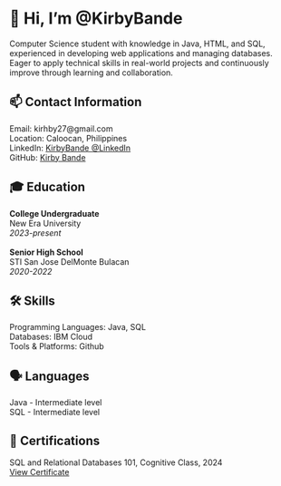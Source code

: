 <h1>👋 Hi, I’m @KirbyBande</h1>
<p>Computer Science student with knowledge in Java, HTML, and SQL, experienced in developing web applications and managing databases. Eager to apply technical skills in real-world projects and continuously improve through learning and collaboration.</p>
<h2>📫 Contact Information</h2>
Email: kirhby27@gmail.com <br>
Location: Caloocan, Philippines<br>
LinkedIn: <a href=https://www.linkedin.com/in/kirby-bande-046264294/>KirbyBande @LinkedIn</a><br>
GitHub: <a href=https://github.com/KirbyBande>Kirby Bande</a><br>

<h2>🎓 Education</h2>
<b>College Undergraduate</b><br>
New Era University<br>
<i>2023-present</i><br><br>
<b>Senior High School</b><br>
STI San Jose DelMonte Bulacan <br>
<i>2020-2022</i><br>

<h2>🛠️ Skills</h2>
Programming Languages: Java, SQL <br>
Databases: IBM Cloud <br>
Tools & Platforms: Github <br>

<h2>🗣️ Languages</h2>
Java - Intermediate level <br>
SQL - Intermediate level <br>

<h2>📜 Certifications</h2>
SQL and Relational Databases 101, Cognitive Class, 2024<br>
<a href="https://bit.ly/3BZKO1n">View Certificate</a>


<!---
KirbyBande/KirbyBande is a ✨ special ✨ repository because its `README.md` (this file) appears on your GitHub profile.
You can click the Preview link to take a look at your changes.
--->
